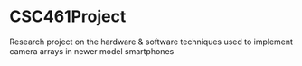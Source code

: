 # CSC461Project
Research project on the hardware &amp; software techniques used to implement camera arrays in newer model smartphones
